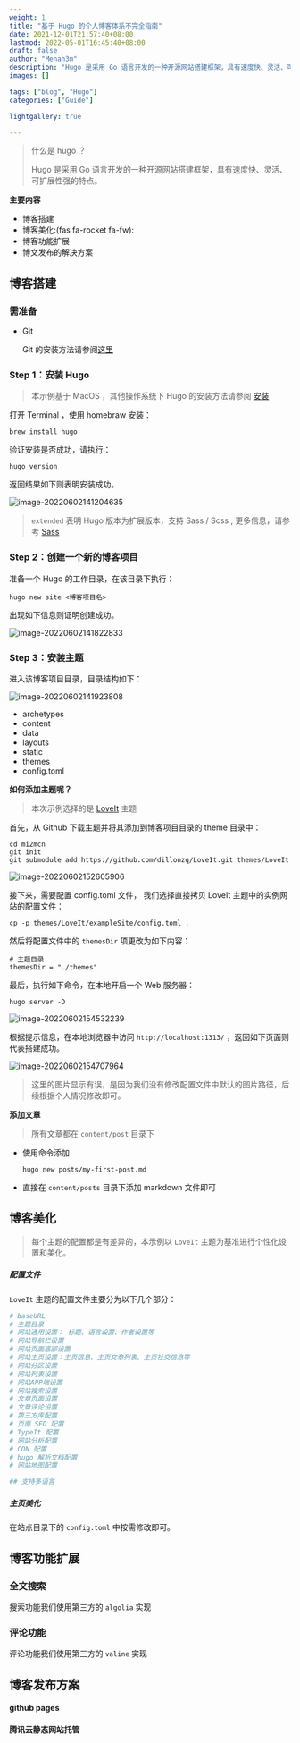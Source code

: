 ```yaml
---
weight: 1
title: "基于 Hugo 的个人博客体系不完全指南"
date: 2021-12-01T21:57:40+08:00
lastmod: 2022-05-01T16:45:40+08:00
draft: false
author: "Menah3m"
description: "Hugo 是采用 Go 语言开发的一种开源网站搭建框架，具有速度快、灵活、可扩展性强的特点。"
images: []

tags: ["blog", "Hugo"]
categories: ["Guide"]

lightgallery: true

---
```




> 什么是 hugo ？
>
> Hugo 是采用 Go 语言开发的一种开源网站搭建框架，具有速度快、灵活、可扩展性强的特点。

<!--more-->

**主要内容**

- 博客搭建
- 博客美化:(fas fa-rocket fa-fw): 
- 博客功能扩展
- 博文发布的解决方案



## 博客搭建



### 需准备

- Git

  Git 的安装方法请参阅[这里](https://git-scm.com/book/zh/v2/%E8%B5%B7%E6%AD%A5-%E5%AE%89%E8%A3%85-Git)

   

### Step 1：安装 Hugo

> 本示例基于 MacOS ，其他操作系统下 Hugo 的安装方法请参阅 [安装](https://www.gohugo.cn/getting-started/installing/)

打开 Terminal ，使用 homebraw 安装：

```shell
brew install hugo
```

验证安装是否成功，请执行：

```shell
hugo version
```

返回结果如下则表明安装成功。

![image-20220602141204635](https://menah3m-image-bucket.oss-cn-chengdu.aliyuncs.com/img/image-20220602141204635.png)



> `extended` 表明 Hugo 版本为扩展版本，支持 Sass / Scss , 更多信息，请参考 [Sass](https://www.sass.hk/) 



### Step 2：创建一个新的博客项目

准备一个 Hugo 的工作目录，在该目录下执行：

```shell
hugo new site <博客项目名>
```

出现如下信息则证明创建成功。

![image-20220602141822833](https://menah3m-image-bucket.oss-cn-chengdu.aliyuncs.com/img/image-20220602141822833.png)



### Step 3：安装主题

进入该博客项目目录，目录结构如下：

![image-20220602141923808](https://menah3m-image-bucket.oss-cn-chengdu.aliyuncs.com/img/image-20220602141923808.png)

- archetypes
- content
- data
- layouts
- static
- themes
- config.toml



**如何添加主题呢？**

> 本次示例选择的是 [LoveIt](https://github.com/dillonzq/LoveIt) 主题

首先，从 Github 下载主题并将其添加到博客项目目录的 theme 目录中：

```shell
cd mi2mcn
git init
git submodule add https://github.com/dillonzq/LoveIt.git themes/LoveIt
```

![image-20220602152605906](https://menah3m-image-bucket.oss-cn-chengdu.aliyuncs.com/img/image-20220602152605906.png)

接下来，需要配置 config.toml 文件， 我们选择直接拷贝 LoveIt 主题中的实例网站的配置文件：

```shell
cp -p themes/LoveIt/exampleSite/config.toml .
```

然后将配置文件中的 `themesDir` 项更改为如下内容：

```shell
# 主题目录
themesDir = "./themes"
```

最后，执行如下命令，在本地开启一个 Web 服务器：

```shell
hugo server -D
```

![image-20220602154532239](https://menah3m-image-bucket.oss-cn-chengdu.aliyuncs.com/img/image-20220602154532239.png)

根据提示信息，在本地浏览器中访问 `http://localhost:1313/`  ，返回如下页面则代表搭建成功。

![image-20220602154707964](https://menah3m-image-bucket.oss-cn-chengdu.aliyuncs.com/img/image-20220602154707964.png)

> 这里的图片显示有误，是因为我们没有修改配置文件中默认的图片路径，后续根据个人情况修改即可。



**添加文章**

> 所有文章都在 `content/post` 目录下

- 使用命令添加

  ```
  hugo new posts/my-first-post.md
  ```

- 直接在 `content/posts` 目录下添加 markdown 文件即可



## 博客美化

> 每个主题的配置都是有差异的，本示例以 `LoveIt` 主题为基准进行个性化设置和美化。

##### 配置文件

`LoveIt` 主题的配置文件主要分为以下几个部分：

```toml
# baseURL
# 主题目录
# 网站通用设置： 标题、语言设置、作者设置等
# 网站导航栏设置
# 网站页面底部设置
# 网站主页设置：主页信息、主页文章列表、主页社交信息等
# 网站分区设置
# 网站列表设置
# 网站APP端设置
# 网站搜索设置
# 文章页面设置
# 文章评论设置
# 第三方库配置
# 页面 SEO 配置
# TypeIt 配置
# 网站分析配置
# CDN 配置
# hugo 解析文档配置
# 网站地图配置

## 支持多语言
```

##### 主页美化

在站点目录下的 `config.toml` 中按需修改即可。



## 博客功能扩展

### 全文搜索

搜索功能我们使用第三方的 `algolia` 实现

### 评论功能

评论功能我们使用第三方的 `valine` 实现

## 博客发布方案

#### github pages

#### 腾讯云静态网站托管



